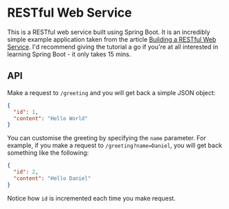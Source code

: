 # RESTful Web Service

This is a RESTful web service built using Spring Boot. It is an incredibly simple example application taken from the
article [Building a RESTful Web Service](https://spring.io/guides/gs/rest-service/). I'd recommend giving the tutorial
a go if you're at all interested in learning Spring Boot - it only takes 15 mins.

## API
Make a request to `/greeting` and you will get back a simple JSON object:
```json
{
  "id": 1,
  "content": "Hello World"
}
```

You can customise the greeting by specifying the `name` parameter. For example, if you make a request to `/greeting?name=Daniel`, you will get back something like the following:
```json
{
  "id": 2,
  "content": "Hello Daniel"
}
```

Notice how `id` is incremented each time you make request.